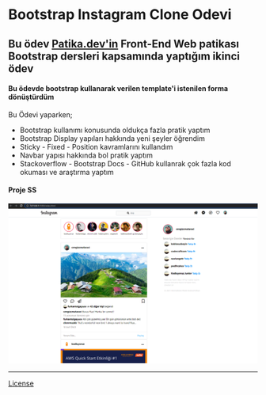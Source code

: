 # Bootstrap Instagram Clone Odevi

## Bu ödev [Patika.dev'in](www.patika.dev) Front-End Web patikası Bootstrap dersleri kapsamında yaptığım ikinci ödev

#### Bu ödevde bootstrap kullanarak verilen template'i istenilen forma dönüştürdüm

Bu Ödevi yaparken;

- Bootstrap kullanımı konusunda oldukça fazla pratik yaptım
- Bootstrap Display yapıları hakkında yeni şeyler öğrendim
- Sticky - Fixed - Position kavramlarını kullandım
- Navbar yapısı hakkında bol pratik yaptım
- Stackoverflow - Bootstrap Docs - GitHub kullanrak çok fazla kod okuması ve araştırma yaptım

#### Proje SS

![Proje SS](instagram-clone-ss.png)
***********

[License]()